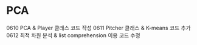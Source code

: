 # PCA

0610 PCA & Player 클래스 코드 작성
0611 Pitcher 클래스 & K-means 코드 추가 \
0612 최적 차원 분석 & list comprehension 이용 코드 수정
